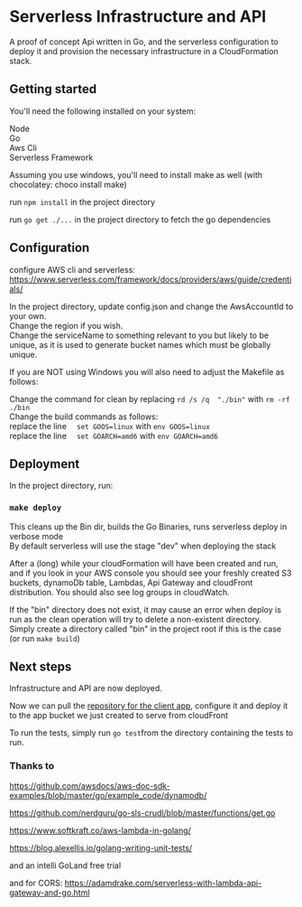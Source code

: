 # Serverless Infrastructure and API 

A proof of concept Api written in Go, and the serverless configuration to deploy it and provision the necessary infrastructure in a CloudFormation stack.

## Getting started

You'll need the following installed on your system:

Node  
Go  
Aws Cli  
Serverless Framework

Assuming you use windows, you'll need to install make as well (with chocolatey: choco install make)

run `npm install` in the project directory

run `go get ./...` in the project directory to fetch the go dependencies

## Configuration

configure AWS cli and serverless:  
https://www.serverless.com/framework/docs/providers/aws/guide/credentials/

In the project directory, update config.json and change the AwsAccountId to your own.  
Change the region if you wish.  
Change the serviceName to something relevant to you but likely to be unique, as it is used to generate bucket names which must be globally unique.

If you are NOT using Windows you will also need to adjust the Makefile as follows:  
  
Change the command for clean by replacing 	`rd /s /q  "./bin"` with `rm -rf ./bin`  
Change the build commands as follows:  
replace the line `	set GOOS=linux`  with `env GOOS=linux `   
replace the line `	set GOARCH=amd6`  with `env GOARCH=amd6 `   



## Deployment

In the project directory, run:

### `make deploy`

This cleans up the Bin dir, builds the Go Binaries, runs serverless deploy in verbose mode  
By default serverless will use the stage "dev" when deploying the stack

After a (long) while your cloudFormation will have been created and run, and if you look in your AWS console you should see your freshly created S3 buckets, dynamoDb table, Lambdas, Api Gateway and cloudFront distribution.
You should also see log groups in cloudWatch.


If the "bin" directory does not exist, it may cause an error when deploy is run as the clean operation will try to delete a non-existent directory.  
Simply create a directory called "bin" in the project root if this is the case (or run `make build`)


## Next steps
Infrastructure and API are now deployed.  

Now we can pull the [repository for the client app](https://github.com/j-bab/serverless-go-poc-client),
 configure it and deploy it to the app bucket we just created to serve from cloudFront
 
 To run the tests, simply run `go test`from the directory containing the tests to run.
 ### Thanks to
 
 https://github.com/awsdocs/aws-doc-sdk-examples/blob/master/go/example_code/dynamodb/  

 https://github.com/nerdguru/go-sls-crudl/blob/master/functions/get.go
 
 https://www.softkraft.co/aws-lambda-in-golang/
 
 https://blog.alexellis.io/golang-writing-unit-tests/
 
and an intelli GoLand free trial 

and for CORS:
https://adamdrake.com/serverless-with-lambda-api-gateway-and-go.html